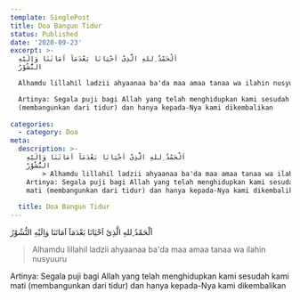```yaml
---
template: SinglePost
title: Doa Bangun Tidur
status: Published
date: '2020-09-23'
excerpt: >-
  اَلْحَمْدُ ِللهِ الَّذِىْ اَحْيَانَا بَعْدَمَآ اَمَاتَنَا وَاِلَيْهِ
  النُّشُوْرُ

  Alhamdu lillahil ladzii ahyaanaa ba'da maa amaa tanaa wa ilahin nusyuuru

  Artinya: Segala puji bagi Allah yang telah menghidupkan kami sesudah kami mati
  (membangunkan dari tidur) dan hanya kepada-Nya kami dikembalikan
   
categories:
  - category: Doa
meta:
  description: >-
    اَلْحَمْدُ ِللهِ الَّذِىْ اَحْيَانَا بَعْدَمَآ اَمَاتَنَا وَاِلَيْهِ
    النُّشُوْرُ
        > Alhamdu lillahil ladzii ahyaanaa ba'da maa amaa tanaa wa ilahin nusyuuru
    Artinya: Segala puji bagi Allah yang telah menghidupkan kami sesudah kami
    mati (membangunkan dari tidur) dan hanya kepada-Nya kami dikembalikan
     
  title: Doa Bangun Tidur
---
```

اَلْحَمْدُ ِللهِ الَّذِىْ اَحْيَانَا بَعْدَمَآ اَمَاتَنَا وَاِلَيْهِ النُّشُوْرُ

>Alhamdu lillahil ladzii ahyaanaa ba'da maa amaa tanaa wa ilahin nusyuuru

Artinya: Segala puji bagi Allah yang telah menghidupkan kami sesudah kami mati (membangunkan dari tidur) dan hanya kepada-Nya kami dikembalikan
 
